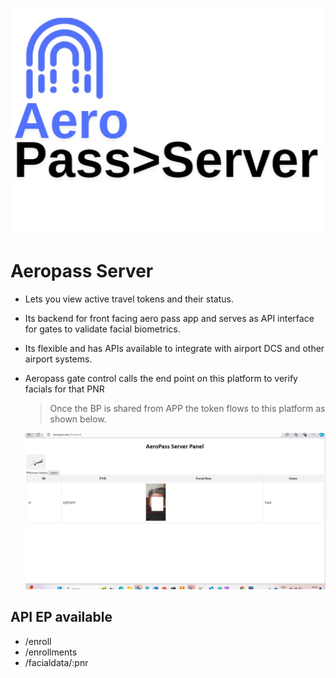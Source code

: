 ![](aeropassserver.png)
# Aeropass Server
- Lets you view active travel tokens and their status.
- Its backend for front facing aero pass app and serves as API interface for gates to validate facial biometrics.
- Its flexible and has APIs available to integrate with airport DCS and other airport systems.
- Aeropass gate control calls the end point on this platform to verify facials for that PNR

  > Once the BP is shared from APP the token flows to this platform as shown below.

  ![](aeropassserverpanel.png)


##  API EP available
- /enroll
- /enrollments
- /facialdata/:pnr
